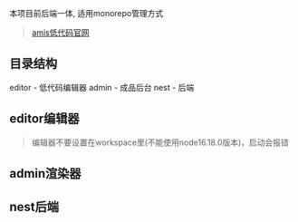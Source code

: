 本项目前后端一体, 适用monorepo管理方式
> [amis低代码官网](https://baidu.github.io/amis/zh-CN/docs/index)

## 目录结构
editor - 低代码编辑器
admin - 成品后台
nest - 后端

## editor编辑器
> 编辑器不要设置在workspace里(不能使用node16.18.0版本)，启动会报错

## admin渲染器

## nest后端

